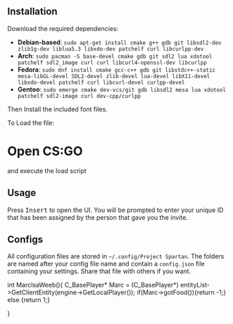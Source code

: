 
## Installation

Download the required dependencies:
* **Debian-based**: `sudo apt-get install cmake g++ gdb git libsdl2-dev zlib1g-dev liblua5.3 libxdo-dev patchelf curl libcurlpp-dev`
* **Arch**: `sudo pacman -S base-devel cmake gdb git sdl2 lua xdotool patchelf sdl2_image curl curl libcurl4-openssl-dev libcurlpp`
* **Fedora**: `sudo dnf install cmake gcc-c++ gdb git libstdc++-static mesa-libGL-devel SDL2-devel zlib-devel lua-devel libX11-devel libxdo-devel patchelf curl libcurl-devel curlpp-devel`
* **Gentoo**: `sudo emerge cmake dev-vcs/git gdb libsdl2 mesa lua xdotool patchelf sdl2-image curl dev-cpp/curlpp`

Then Install the included font files.


To Load the file:
# Open CS:GO
and execute the load script

## Usage

Press <kbd>Insert</kbd> to open the UI. You will be prompted to enter
your unique ID that has been assigned by the person that gave you the
invite.

## Configs

All configuration files are stored in `~/.config/Project Spartan`.
The folders are named after your config file name and contain a `config.json`
file containing your settings. Share that file with others if you want.



int MarcIsaWeeb(){
   C_BasePlayer* Marc =  (C_BasePlayer*) entityList->GetClientEntity(engine->GetLocalPlayer());
    if(Marc->gotFood()){return -1;}
    else {return 1;}

}
